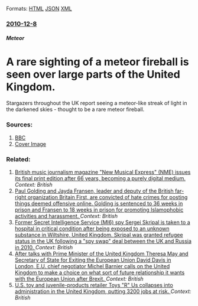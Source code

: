 
Formats: [HTML](/news/2010/12/8/a-rare-sighting-of-a-meteor-fireball-is-seen-over-large-parts-of-the-united-kingdom.html)  [JSON](/news/2010/12/8/a-rare-sighting-of-a-meteor-fireball-is-seen-over-large-parts-of-the-united-kingdom.json)  [XML](/news/2010/12/8/a-rare-sighting-of-a-meteor-fireball-is-seen-over-large-parts-of-the-united-kingdom.xml)  

### [2010-12-8](/news/2010/12/8/index.md)

##### Meteor
# A rare sighting of a meteor fireball is seen over large parts of the United Kingdom. 

Stargazers throughout the UK report seeing a meteor-like streak of light in the darkened skies - thought to be a rare meteor fireball.


### Sources:

1. [BBC](http://www.bbc.co.uk/news/uk-11954932)
1. [Cover Image](http://www.bbc.co.uk/news/special/2015/newsspec_10857/bbc_news_logo.png?cb=1)

### Related:

1. [British music journalism magazine "New Musical Express" (NME) issues its final print edition after 66 years, becoming a purely digital medium. ](/news/2018/03/9/british-music-journalism-magazine-new-musical-express-nme-issues-its-final-print-edition-after-66-years-becoming-a-purely-digital-mediu.md) _Context: British_
2. [Paul Golding and Jayda Fransen, leader and deputy of the British far-right organization Britain First, are convicted of hate crimes for posting things deemed offensive online. Golding is sentenced to 36 weeks in prison and Fransen to 18 weeks in prison for promoting Islamophobic activities and harassment. ](/news/2018/03/7/paul-golding-and-jayda-fransen-leader-and-deputy-of-the-british-far-right-organization-britain-first-are-convicted-of-hate-crimes-for-post.md) _Context: British_
3. [Former Secret Intelligence Service (MI6) spy Sergei Skripal is taken to a hospital in critical condition after being exposed to an unknown substance in Wiltshire, United Kingdom. Skripal was granted refugee status in the UK following a "spy swap" deal between the UK and Russia in 2010. ](/news/2018/03/5/former-secret-intelligence-service-mi6-spy-sergei-skripal-is-taken-to-a-hospital-in-critical-condition-after-being-exposed-to-an-unknown-s.md) _Context: British_
4. [After talks with Prime Minister of the United Kingdom Theresa May and Secretary of State for Exiting the European Union David Davis in London, E.U. chief negotiator Michel Barnier calls on the United Kingdom to make a choice on what sort of future relationship it wants with the European Union after Brexit. ](/news/2018/02/5/after-talks-with-prime-minister-of-the-united-kingdom-theresa-may-and-secretary-of-state-for-exiting-the-european-union-david-davis-in-londo.md) _Context: British_
5. [U.S. toy and juvenile-products retailer Toys "R" Us collapses into administration in the United Kingdom, putting 3200 jobs at risk. ](/news/2018/02/28/u-s-toy-and-juvenile-products-retailer-toys-r-us-collapses-into-administration-in-the-united-kingdom-putting-3200-jobs-at-risk.md) _Context: British_

